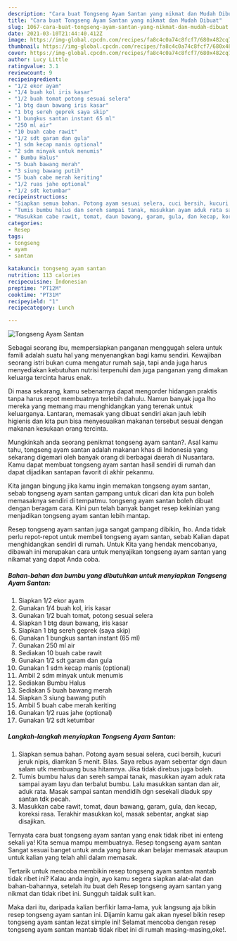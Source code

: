 ```yaml
---
description: "Cara buat Tongseng Ayam Santan yang nikmat dan Mudah Dibuat"
title: "Cara buat Tongseng Ayam Santan yang nikmat dan Mudah Dibuat"
slug: 1067-cara-buat-tongseng-ayam-santan-yang-nikmat-dan-mudah-dibuat
date: 2021-03-10T21:44:40.412Z
image: https://img-global.cpcdn.com/recipes/fa8c4c0a74c8fcf7/680x482cq70/tongseng-ayam-santan-foto-resep-utama.jpg
thumbnail: https://img-global.cpcdn.com/recipes/fa8c4c0a74c8fcf7/680x482cq70/tongseng-ayam-santan-foto-resep-utama.jpg
cover: https://img-global.cpcdn.com/recipes/fa8c4c0a74c8fcf7/680x482cq70/tongseng-ayam-santan-foto-resep-utama.jpg
author: Lucy Little
ratingvalue: 3.1
reviewcount: 9
recipeingredient:
- "1/2 ekor ayam"
- "1/4 buah kol iris kasar"
- "1/2 buah tomat potong sesuai selera"
- "1 btg daun bawang iris kasar"
- "1 btg sereh geprek saya skip"
- "1 bungkus santan instant 65 ml"
- "250 ml air"
- "10 buah cabe rawit"
- "1/2 sdt garam dan gula"
- "1 sdm kecap manis optional"
- "2 sdm minyak untuk menumis"
- " Bumbu Halus"
- "5 buah bawang merah"
- "3 siung bawang putih"
- "5 buah cabe merah keriting"
- "1/2 ruas jahe optional"
- "1/2 sdt ketumbar"
recipeinstructions:
- "Siapkan semua bahan. Potong ayam sesuai selera, cuci bersih, kucuri jeruk nipis, diamkan 5 menit. Bilas. Saya rebus ayam sebentar dgn daun salam utk membuang busa hitamnya. Jika tidak direbus juga boleh."
- "Tumis bumbu halus dan sereh sampai tanak, masukkan ayam aduk rata sampai ayam layu dan terbalut bumbu. Lalu masukkan santan dan air, aduk rata. Masak sampai santan mendidih dgn sesekali diaduk spy santan tdk pecah."
- "Masukkan cabe rawit, tomat, daun bawang, garam, gula, dan kecap, koreksi rasa. Terakhir masukkan kol, masak sebentar, angkat siap disajikan."
categories:
- Resep
tags:
- tongseng
- ayam
- santan

katakunci: tongseng ayam santan 
nutrition: 113 calories
recipecuisine: Indonesian
preptime: "PT12M"
cooktime: "PT31M"
recipeyield: "1"
recipecategory: Lunch

---
```



![Tongseng Ayam Santan](https://img-global.cpcdn.com/recipes/fa8c4c0a74c8fcf7/680x482cq70/tongseng-ayam-santan-foto-resep-utama.jpg)

Sebagai seorang ibu, mempersiapkan panganan menggugah selera untuk famili adalah suatu hal yang menyenangkan bagi kamu sendiri. Kewajiban seorang istri bukan cuma mengatur rumah saja, tapi anda juga harus menyediakan kebutuhan nutrisi terpenuhi dan juga panganan yang dimakan keluarga tercinta harus enak.

Di masa  sekarang, kamu sebenarnya dapat mengorder hidangan praktis tanpa harus repot membuatnya terlebih dahulu. Namun banyak juga lho mereka yang memang mau menghidangkan yang terenak untuk keluarganya. Lantaran, memasak yang dibuat sendiri akan jauh lebih higienis dan kita pun bisa menyesuaikan makanan tersebut sesuai dengan makanan kesukaan orang tercinta. 



Mungkinkah anda seorang penikmat tongseng ayam santan?. Asal kamu tahu, tongseng ayam santan adalah makanan khas di Indonesia yang sekarang digemari oleh banyak orang di berbagai daerah di Nusantara. Kamu dapat membuat tongseng ayam santan hasil sendiri di rumah dan dapat dijadikan santapan favorit di akhir pekanmu.

Kita jangan bingung jika kamu ingin memakan tongseng ayam santan, sebab tongseng ayam santan gampang untuk dicari dan kita pun boleh memasaknya sendiri di tempatmu. tongseng ayam santan boleh dibuat dengan beragam cara. Kini pun telah banyak banget resep kekinian yang menjadikan tongseng ayam santan lebih mantap.

Resep tongseng ayam santan juga sangat gampang dibikin, lho. Anda tidak perlu repot-repot untuk membeli tongseng ayam santan, sebab Kalian dapat menghidangkan sendiri di rumah. Untuk Kita yang hendak mencobanya, dibawah ini merupakan cara untuk menyajikan tongseng ayam santan yang nikamat yang dapat Anda coba.

<!--inarticleads1-->

##### Bahan-bahan dan bumbu yang dibutuhkan untuk menyiapkan Tongseng Ayam Santan:

1. Siapkan 1/2 ekor ayam
1. Gunakan 1/4 buah kol, iris kasar
1. Gunakan 1/2 buah tomat, potong sesuai selera
1. Siapkan 1 btg daun bawang, iris kasar
1. Siapkan 1 btg sereh geprek (saya skip)
1. Gunakan 1 bungkus santan instant (65 ml)
1. Gunakan 250 ml air
1. Sediakan 10 buah cabe rawit
1. Gunakan 1/2 sdt garam dan gula
1. Gunakan 1 sdm kecap manis (optional)
1. Ambil 2 sdm minyak untuk menumis
1. Sediakan  Bumbu Halus
1. Sediakan 5 buah bawang merah
1. Siapkan 3 siung bawang putih
1. Ambil 5 buah cabe merah keriting
1. Gunakan 1/2 ruas jahe (optional)
1. Gunakan 1/2 sdt ketumbar




<!--inarticleads2-->

##### Langkah-langkah menyiapkan Tongseng Ayam Santan:

1. Siapkan semua bahan. Potong ayam sesuai selera, cuci bersih, kucuri jeruk nipis, diamkan 5 menit. Bilas. Saya rebus ayam sebentar dgn daun salam utk membuang busa hitamnya. Jika tidak direbus juga boleh.
1. Tumis bumbu halus dan sereh sampai tanak, masukkan ayam aduk rata sampai ayam layu dan terbalut bumbu. Lalu masukkan santan dan air, aduk rata. Masak sampai santan mendidih dgn sesekali diaduk spy santan tdk pecah.
1. Masukkan cabe rawit, tomat, daun bawang, garam, gula, dan kecap, koreksi rasa. Terakhir masukkan kol, masak sebentar, angkat siap disajikan.




Ternyata cara buat tongseng ayam santan yang enak tidak ribet ini enteng sekali ya! Kita semua mampu membuatnya. Resep tongseng ayam santan Sangat sesuai banget untuk anda yang baru akan belajar memasak ataupun untuk kalian yang telah ahli dalam memasak.

Tertarik untuk mencoba membikin resep tongseng ayam santan mantab tidak ribet ini? Kalau anda ingin, ayo kamu segera siapkan alat-alat dan bahan-bahannya, setelah itu buat deh Resep tongseng ayam santan yang nikmat dan tidak ribet ini. Sungguh taidak sulit kan. 

Maka dari itu, daripada kalian berfikir lama-lama, yuk langsung aja bikin resep tongseng ayam santan ini. Dijamin kamu gak akan nyesel bikin resep tongseng ayam santan lezat simple ini! Selamat mencoba dengan resep tongseng ayam santan mantab tidak ribet ini di rumah masing-masing,oke!.

